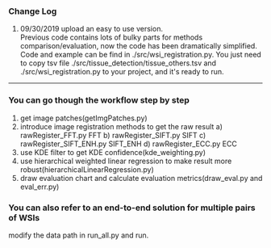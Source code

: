 ### Change Log

1. 09/30/2019   upload an easy to use version.     
    Previous code contains lots of bulky parts for methods comparison/evaluation, now the code has been dramatically simplified.
    Code and example can be find in ./src/wsi_registration.py. 
    You just need to copy tsv file ./src/tissue_detection/tissue_others.tsv and ./src/wsi_registration.py to your project, and it's ready to run.


--------

### You can go though the workflow step by step
1. get image patches(getImgPatches.py)
2. introduce image registration methods to get the raw result
   a) rawRegister_FFT.py  FFT
   b) rawRegister_SIFT.py SIFT
   c) rawRegister_SIFT_ENH.py SIFT_ENH
   d) rawRegister_ECC.py  ECC
3. use KDE filter to get KDE confidence(kde_weighting.py)
4. use hierarchical weighted linear regression to make result more robust(hierarchicalLinearRegression.py)
5. draw evaluation chart and calculate evaluation metrics(draw_eval.py and eval_err.py)
### You can also refer to an end-to-end solution for multiple pairs of WSIs
modify the data path in run_all.py and run.

